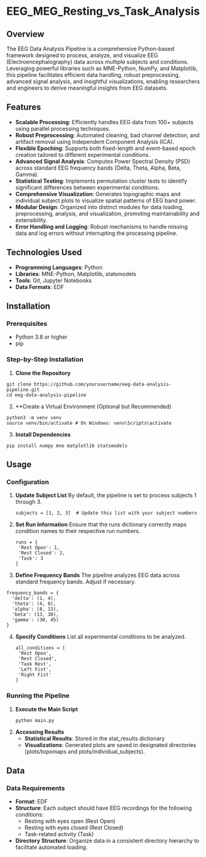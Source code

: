 # EEG_MEG_Resting_vs_Task_Analysis
## Overview 
The EEG Data Analysis Pipeline is a comprehensive Python-based framework designed to process, analyze, and visualize EEG (Electroencephalography) data across multiple subjects and conditions. Leveraging powerful libraries such as MNE-Python, NumPy, and Matplotlib, this pipeline facilitates efficient data handling, robust preprocessing, advanced signal analysis, and insightful visualizations, enabling researchers and engineers to derive meaningful insights from EEG datasets.

## Features
* **Scalable Processing**: Efficiently handles EEG data from 100+ subjects using parallel processing techniques.
* **Robust Preprocessing**: Automated cleaning, bad channel detection, and artifact removal using Independent Component Analysis (ICA).
* **Flexible Epoching**: Supports both fixed-length and event-based epoch creation tailored to different experimental conditions.
* **Advanced Signal Analysis**: Computes Power Spectral Density (PSD) across standard EEG frequency bands (Delta, Theta, Alpha, Beta, Gamma).
* **Statistical Testing**: Implements permutation cluster tests to identify significant differences between experimental conditions.
* **Comprehensive Visualization**: Generates topographic maps and individual subject plots to visualize spatial patterns of EEG band power.
* **Modular Design**: Organized into distinct modules for data loading, preprocessing, analysis, and visualization, promoting maintainability and extensibility.
* **Error Handling and Logging**: Robust mechanisms to handle missing data and log errors without interrupting the processing pipeline.

## Technologies Used
* **Programming Languages**: Python
* **Libraries**: MNE-Python, Matplotlib, statsmodels
* **Tools**: Git, Jupyter Notebooks
* **Data Formats**: EDF

## Installation
### Prerequisites
* Python 3.8 or higher
* pip
### Step-by-Step Installation
1. **Clone the Repository**
```
git clone https://github.com/yourusername/eeg-data-analysis-pipeline.git
cd eeg-data-analysis-pipeline
```
2. **Create a Virtual Environment (Optional but Recommended)
```
python3 -m venv venv
source venv/bin/activate # On Windows: venv\Scripts\activate
```
3. **Install Dependencies**
```
pip install numpy mne matplotlib statsmodels
```
## Usage
### Configuration
1. **Update Subject List**
   By default, the pipeline is set to process subjects 1 through 3.
   ```
   subjects = [1, 2, 3]  # Update this list with your subject numbers
   ```
2. **Set Run Information**
   Ensure that the runs dictionary correctly maps condition names to their respective run numbers.
   ```
   runs = {
    'Rest Open': 1,
    'Rest Closed': 2,
    'Task': 3
   }
   ```
3. **Define Frequency Bands**
   The pipeline analyzes EEG data across standard frequency bands. Adjust if necessary.
  ```
frequency_bands = {
    'delta': (1, 4),
    'theta': (4, 8),
    'alpha': (8, 13),
    'beta': (13, 30),
    'gamma': (30, 45)
}
  ```
4. **Specify Conditions**
   List all experimental conditions to be analyzed.
   ```
   all_conditions = [
    'Rest Open',
    'Rest Closed',
    'Task Rest',
    'Left Fist',
    'Right Fist'
   ]
   ```
### Running the Pipeline
1. **Execute the Main Script**
   ```
   python main.py
   ```
2. **Accessing Results**
   * **Statistical Results**: Stored in the stat_results dictionary
   * **Visualizations**: Generated plots are saved in designated directories (plots/topomaps and plots/individual_subjects).
  
## Data
### Data Requirements
* **Format**: EDF
* **Structure**: Each subject should have EEG recordings for the following conditions:
  - Resting with eyes open (Rest Open)
  - Resting with eyes closed (Rest Closed)
  - Task-related activity (Task)
* **Directory Structure**: Organize data in a consistent directory hierarchy to facilitate automated loading.
